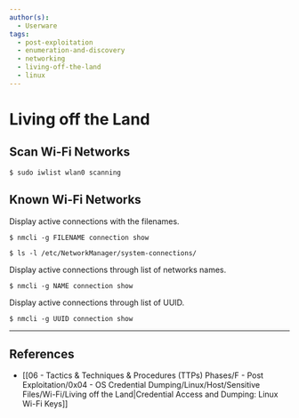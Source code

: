 ```yaml
---
author(s):
  - Userware
tags:
  - post-exploitation
  - enumeration-and-discovery
  - networking
  - living-off-the-land
  - linux
---
```

# Living off the Land

## Scan Wi-Fi Networks

```
$ sudo iwlist wlan0 scanning
```

## Known Wi-Fi Networks

Display active connections with the filenames.

```
$ nmcli -g FILENAME connection show

$ ls -l /etc/NetworkManager/system-connections/
```

Display active connections through list of networks names.

```
$ nmcli -g NAME connection show
```

Display active connections through list of UUID.

```
$ nmcli -g UUID connection show
```

---
## References

- [[06 - Tactics & Techniques & Procedures (TTPs) Phases/F - Post Exploitation/0x04 - OS Credential Dumping/Linux/Host/Sensitive Files/Wi-Fi/Living off the Land|Credential Access and Dumping: Linux Wi-Fi Keys]]